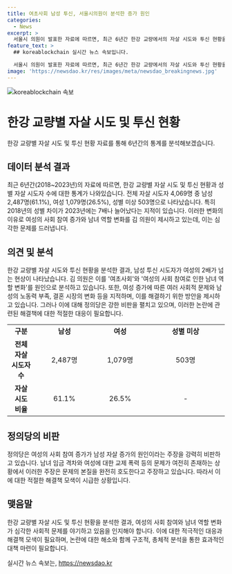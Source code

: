 ```yaml
---
title: 여초사회 남성 투신, 서울시의원이 분석한 증가 원인
categories:
  - News
excerpt: >
  서울시 의원이 발표한 자료에 따르면, 최근 6년간 한강 교량에서의 자살 시도와 투신 현황을 분석한 결과, 남성 투신 시도자가 여성의 2배가 넘는 비율로 증가하고 있는 것으로 나타났다. 이에 대한 원인으로는 여성의 사회 참여가 늘어나며 남녀 역할의 변화 등이 거론되고 있다. 이러한 발언에 대해 정의당은 여성 사회 참여 증가가 남성 자살 증가의 원인이라는 주장은 문제의 본질을 완전히 호도하는 망언이라며 규탄했다. 이에 김 의원은 여초사회라는 용어는 여성 비하의 의도가 전혀 없었으며, 여러 사회 변화가 남성 투신 시도자 증가 현상의 일부 원인일 수 있다는 취지로 사용되었다고 해명했다.
feature_text: >
  ## koreablockchain 실시간 뉴스 속보입니다.

  서울시 의원이 발표한 자료에 따르면, 최근 6년간 한강 교량에서의 자살 시도와 투신 현황을 분석한 결과, 남성 투신 시도자가 여성의 2배가 넘는 비율로 증가하고 있는 것으로 나타났다. 이에 대한 원인으로는 여성의 사회 참여가 늘어나며 남녀 역할의 변화 등이 거론되고 있다. 이러한 발언에 대해 정의당은 여성 사회 참여 증가가 남성 자살 증가의 원인이라는 주장은 문제의 본질을 완전히 호도하는 망언이라며 규탄했다. 이에 김 의원은 여초사회라는 용어는 여성 비하의 의도가 전혀 없었으며, 여러 사회 변화가 남성 투신 시도자 증가 현상의 일부 원인일 수 있다는 취지로 사용되었다고 해명했다.
image: 'https://newsdao.kr/res/images/meta/newsdao_breakingnews.jpg'
---
```


<p><img src="https://newsdao.kr/res/images/meta/newsdao_breakingnews.jpg" alt="koreablockchain 속보" /></p>

<h1 data-ke-size="size26">한강 교량별 자살 시도 및 투신 현황</h1>

<p data-ke-size="size16">한강 교량별 자살 시도 및 투신 현황 자료를 통해 6년간의 통계를 분석해보겠습니다.</p>

<h2 data-ke-size="size22">데이터 분석 결과</h2>

<p data-ke-size="size16">최근 6년간(2018~2023년)의 자료에 따르면, 한강 교량별 자살 시도 및 투신 현황과 성별 자살 시도자 수에 대한 통계가 나와있습니다. 전체 자살 시도자 4,069명 중 남성 2,487명(61.1%), 여성 1,079명(26.5%), 성별 미상 503명으로 나타났습니다. 특히 2018년의 성별 차이가 2023년에는 7배나 늘어났다는 지적이 있습니다. 이러한 변화의 이유로 여성의 사회 참여 증가와 남녀 역할 변화를 김 의원이 제시하고 있는데, 이는 심각한 문제를 드러냅니다.</p>

<h2 data-ke-size="size22">의견 및 분석</h2>

<p data-ke-size="size16">한강 교량별 자살 시도와 투신 현황을 분석한 결과, 남성 투신 시도자가 여성의 2배가 넘는 현상이 나타났습니다. 김 의원은 이를 '여초사회'와 '여성의 사회 참여로 인한 남녀 역할 변화'를 원인으로 분석하고 있습니다. 또한, 여성 증가에 따른 여러 사회적 문제와 남성의 노동력 부족, 결혼 시장의 변화 등을 지적하며, 이를 해결하기 위한 방안을 제시하고 있습니다. 그러나 이에 대해 정의당은 강한 비판을 펼치고 있으며, 이러한 논란에 관련된 해결책에 대한 적절한 대응이 필요합니다.</p>

<table>
  <colgroup>
   <col style="width: 82px">
   <col style="width: 175px">
   <col style="width: 151px">
   <col style="width: 255px">
  </colgroup>
  <tbody>
    <tr>
      <td style="text-align: center; height: 17px;"><b>구분</b></td>
      <td style="text-align: center; height: 17px;"><b>남성</b></td>
      <td style="text-align: center; height: 17px;"><b>여성</b></td>
      <td style="text-align: center; height: 17px;"><b>성별 미상</b></td>
    </tr>
    <tr>
      <td style="text-align: center; height: 17px;"><b>전체 자살 시도자 수</b></td>
      <td style="text-align: center; height: 17px;">2,487명</td>
      <td style="text-align: center; height: 17px;">1,079명</td>
      <td style="text-align: center; height: 17px;">503명</td>
    </tr>
    <tr>
      <td style="text-align: center; height: 17px;"><b>자살 시도 비율</b></td>
      <td style="text-align: center; height: 17px;">61.1%</td>
      <td style="text-align: center; height: 17px;">26.5%</td>
      <td style="text-align: center; height: 17px;">-</td>
    </tr>
  </tbody>
</table>

<h2 data-ke-size="size22">정의당의 비판</h2>

<p data-ke-size="size16">정의당은 여성의 사회 참여 증가가 남성 자살 증가의 원인이라는 주장을 강력히 비판하고 있습니다. 남녀 임금 격차와 여성에 대한 교제 폭력 등의 문제가 여전히 존재하는 상황에서 이러한 주장은 문제의 본질을 완전히 호도한다고 주장하고 있습니다. 따라서 이에 대한 적절한 해결책 모색이 시급한 상황입니다.</p>

<h2 data-ke-size="size22">맺음말</h2>

<p data-ke-size="size16">한강 교량별 자살 시도 및 투신 현황을 분석한 결과, 여성의 사회 참여와 남녀 역할 변화가 심각한 사회적 문제를 야기하고 있음을 인지해야 합니다. 이에 대한 적극적인 대응과 해결책 모색이 필요하며, 논란에 대한 해소와 함께 구조적, 총체적 분석을 통한 효과적인 대책 마련이 필요합니다.</p>
실시간 뉴스 속보는, <a href="https://newsdao.kr" rel="dofollow">https://newsdao.kr</a>


